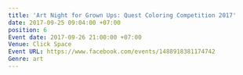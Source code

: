 ```yaml
---
title: 'Art Night for Grown Ups: Quest Coloring Competition 2017'
date: 2017-09-25 09:04:00 +07:00
position: 6
Event date: 2017-09-26 21:00:00 +07:00
Venue: Click Space
Event URL: https://www.facebook.com/events/1488918381174742
Genre: art
---
```


